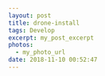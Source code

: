```yaml
---
layout: post
title: drone-install
tags: Develop
excerpt: my_post_excerpt
photos:
  - my_photo_url
date: 2018-11-10 00:52:47
---
```

